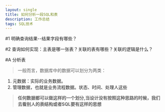 ```yaml
---
layout: single
title: 如何分析一段SQL和表
description: 工作总结
tags: SQL技术
---
```


#1 明确查询结果--结果字段有哪些？

#2 查询如何实现：主表是哪一张表？关联的表有哪些？关联的逻辑是什么？


#A 分析表
>一般而言，数据库中的数据可以划分为两类：
1. 元数据：实际的业务数据。
2. 管理数据，也就是业务流程数据。状态、时间、处理人这些

>**任何数据都可以做这样的一个划分,当设计没有按照这种思路的时候，我们去看别人的表结构或者SQL要有这样的思想**
